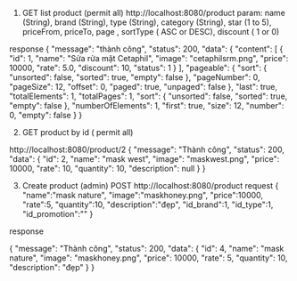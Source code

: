 1. GET list product (permit all)
http://localhost:8080/product
param: name (String), brand (String), type (String), category (String), star (1 to 5), priceFrom, priceTo, page , sortType (
ASC or DESC), discount ( 1 or 0)

response
{
    "message": "thành công",
    "status": 200,
    "data": {
        "content": [
            {
                "id": 1,
                "name": "Sửa rửa mặt Cetaphil",
                "image": "cetaphilsrm.png",
                "price": 10000,
                "rate": 5.0,
                "discount": 10,
                "status": 1
            }
        ],
        "pageable": {
            "sort": {
                "unsorted": false,
                "sorted": true,
                "empty": false
            },
            "pageNumber": 0,
            "pageSize": 12,
            "offset": 0,
            "paged": true,
            "unpaged": false
        },
        "last": true,
        "totalElements": 1,
        "totalPages": 1,
        "sort": {
            "unsorted": false,
            "sorted": true,
            "empty": false
        },
        "numberOfElements": 1,
        "first": true,
        "size": 12,
        "number": 0,
        "empty": false
    }
}

2. GET product by id ( permit all)

http://localhost:8080/product/2
{
    "message": "Thành công",
    "status": 200,
    "data": {
        "id": 2,
        "name": "mask west",
        "image": "maskwest.png",
        "price": 10000,
        "rate": 10,
        "quantity": 10,
        "description": null
    }
}

3. Create product (admin)
POST
http://localhost:8080/product
request
{
    "name":"mask nature",
    "image":"maskhoney.png",
    "price":10000,
    "rate":5,
    "quantity":10,
    "description":"đẹp",
    "id_brand":1,
    "id_type":1,
    "id_promotion":""
}

response

{
    "message": "Thành công",
    "status": 200,
    "data": {
        "id": 4,
        "name": "mask nature",
        "image": "maskhoney.png",
        "price": 10000,
        "rate": 5,
        "quantity": 10,
        "description": "đẹp"
    }
}